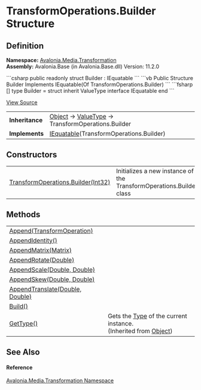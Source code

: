 # TransformOperations.Builder Structure




## Definition
**Namespace:** <a href="N_Avalonia_Media_Transformation">Avalonia.Media.Transformation</a>  
**Assembly:** Avalonia.Base (in Avalonia.Base.dll) Version: 11.2.0

<Tabs groupId="api-code-preview">
<TabItem value="csharp" label="C#">
```csharp
public readonly struct Builder : IEquatable<TransformOperations.Builder>
```
</TabItem>
<TabItem value="vb" label="VB">
```vb
Public Structure Builder
	Implements IEquatable(Of TransformOperations.Builder)
```
</TabItem>
<TabItem value="fsharp" label="F#">
```fsharp
[<SealedAttribute>]
type Builder = 
    struct
        inherit ValueType
        interface IEquatable<TransformOperations.Builder>
    end
```
</TabItem>
</Tabs>



<a href="https://github.com/AvaloniaUI/Avalonia/tree/master/src/Avalonia.Base/Media/Transformation/TransformOperations.cs" title="View the source code">View Source</a>

<table>
<tr><td><strong>Inheritance</strong></td><td><a href="https://learn.microsoft.com/dotnet/api/system.object" target="_blank" rel="noopener noreferrer">Object</a>  →  <a href="https://learn.microsoft.com/dotnet/api/system.valuetype" target="_blank" rel="noopener noreferrer">ValueType</a>  →  TransformOperations.Builder</td></tr>
<tr><td><strong>Implements</strong></td><td><a href="https://learn.microsoft.com/dotnet/api/system.iequatable-1" target="_blank" rel="noopener noreferrer">IEquatable</a>(TransformOperations.Builder)</td></tr>
</table>



## Constructors
<table>
<tr>
<td><a href="M_Avalonia_Media_Transformation_TransformOperations_Builder__ctor">TransformOperations.Builder(Int32)</a></td>
<td>Initializes a new instance of the TransformOperations.Builder class</td>
</tr>
</table>

## Methods
<table>
<tr>
<td><a href="M_Avalonia_Media_Transformation_TransformOperations_Builder_Append">Append(TransformOperation)</a></td>
<td> </td>
</tr>
<tr>
<td><a href="M_Avalonia_Media_Transformation_TransformOperations_Builder_AppendIdentity">AppendIdentity()</a></td>
<td> </td>
</tr>
<tr>
<td><a href="M_Avalonia_Media_Transformation_TransformOperations_Builder_AppendMatrix">AppendMatrix(Matrix)</a></td>
<td> </td>
</tr>
<tr>
<td><a href="M_Avalonia_Media_Transformation_TransformOperations_Builder_AppendRotate">AppendRotate(Double)</a></td>
<td> </td>
</tr>
<tr>
<td><a href="M_Avalonia_Media_Transformation_TransformOperations_Builder_AppendScale">AppendScale(Double, Double)</a></td>
<td> </td>
</tr>
<tr>
<td><a href="M_Avalonia_Media_Transformation_TransformOperations_Builder_AppendSkew">AppendSkew(Double, Double)</a></td>
<td> </td>
</tr>
<tr>
<td><a href="M_Avalonia_Media_Transformation_TransformOperations_Builder_AppendTranslate">AppendTranslate(Double, Double)</a></td>
<td> </td>
</tr>
<tr>
<td><a href="M_Avalonia_Media_Transformation_TransformOperations_Builder_Build">Build()</a></td>
<td> </td>
</tr>
<tr>
<td><a href="https://learn.microsoft.com/dotnet/api/system.object.gettype" target="_blank" rel="noopener noreferrer">GetType()</a></td>
<td>Gets the <a href="https://learn.microsoft.com/dotnet/api/system.type" target="_blank" rel="noopener noreferrer">Type</a> of the current instance.<br />(Inherited from <a href="https://learn.microsoft.com/dotnet/api/system.object" target="_blank" rel="noopener noreferrer">Object</a>)</td>
</tr>
</table>

## See Also


#### Reference
<a href="N_Avalonia_Media_Transformation">Avalonia.Media.Transformation Namespace</a>  

